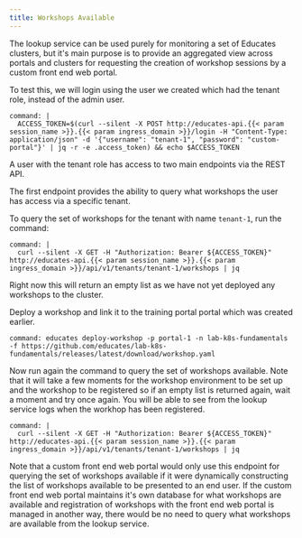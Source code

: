 ```yaml
---
title: Workshops Available
---
```


The lookup service can be used purely for monitoring a set of Educates clusters,
but it's main purpose is to provide an aggregated view across portals and
clusters for requesting the creation of workshop sessions by a custom front end
web portal.

To test this, we will login using the user we created which had the tenant
role, instead of the admin user.

```terminal:execute
command: |
  ACCESS_TOKEN=$(curl --silent -X POST http://educates-api.{{< param session_name >}}.{{< param ingress_domain >}}/login -H "Content-Type: application/json" -d '{"username": "tenant-1", "password": "custom-portal"}' | jq -r -e .access_token) && echo $ACCESS_TOKEN
```

A user with the tenant role has access to two main endpoints via the REST API.

The first endpoint provides the ability to query what workshops the user has
access via a specific tenant.

To query the set of workshops for the tenant with name `tenant-1`, run the
command:

```terminal:execute
command: |
  curl --silent -X GET -H "Authorization: Bearer ${ACCESS_TOKEN}" http://educates-api.{{< param session_name >}}.{{< param ingress_domain >}}/api/v1/tenants/tenant-1/workshops | jq
```

Right now this will return an empty list as we have not yet deployed any
workshops to the cluster.

Deploy a workshop and link it to the training portal portal which was created
earlier.

```terminal:execute
command: educates deploy-workshop -p portal-1 -n lab-k8s-fundamentals -f https://github.com/educates/lab-k8s-fundamentals/releases/latest/download/workshop.yaml
```

Now run again the command to query the set of workshops available. Note that it
will take a few moments for the workshop environment to be set up and the
workshop to be registered so if an empty list is returned again, wait a moment
and try once again. You will be able to see from the lookup service logs when
the workhop has been registered.

```terminal:execute
command: |
  curl --silent -X GET -H "Authorization: Bearer ${ACCESS_TOKEN}" http://educates-api.{{< param session_name >}}.{{< param ingress_domain >}}/api/v1/tenants/tenant-1/workshops | jq
```

Note that a custom front end web portal would only use this endpoint for
querying the set of workshops available if it were dynamically constructing the
list of workshops available to be presented to an end user. If the custom front
end web portal maintains it's own database for what workshops are available and
registration of workshops with the front end web portal is managed in another
way, there would be no need to query what workshops are available from the
lookup service.
